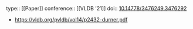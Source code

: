 type:: [[Paper]]
conference:: [[VLDB '21]]
doi:: [10.14778/3476249.3476292](https://dl.acm.org/doi/abs/10.14778/3476249.3476292)

- https://vldb.org/pvldb/vol14/p2432-durner.pdf
